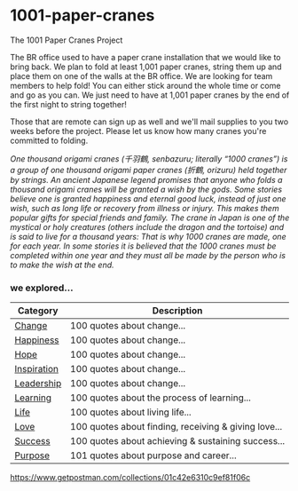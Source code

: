# 1001-paper-cranes

The 1001 Paper Cranes Project

The BR office used to have a paper crane installation that we would like to bring back. We plan to fold at least 1,001 paper cranes, string them up and place them on one of the walls at the BR office. We are looking for team members to help fold! You can either stick around the whole time or come and go as you can. We just need to have at 1,001 paper cranes by the end of the first night to string together!

Those that are remote can sign up as well and we'll mail supplies to you two weeks before the project. Please let us know how many cranes you're committed to folding.

_One thousand origami cranes (千羽鶴, senbazuru; literally “1000 cranes”) is a group of one thousand origami paper cranes (折鶴, orizuru) held together by strings. An ancient Japanese legend promises that anyone who folds a thousand origami cranes will be granted a wish by the gods. Some stories believe one is granted happiness and eternal good luck, instead of just one wish, such as long life or recovery from illness or injury. This makes them popular gifts for special friends and family. The crane in Japan is one of the mystical or holy creatures (others include the dragon and the tortoise) and is said to live for a thousand years: That is why 1000 cranes are made, one for each year. In some stories it is believed that the 1000 cranes must be completed within one year and they must all be made by the person who is to make the wish at the end._

###  we explored...
|Category|Description|
|---|---|
|[Change](https://bottlerocketstudios.com/)|100 quotes about change...|
|[Happiness](https://bottlerocketstudios.com/)|100 quotes about change...|
|[Hope](https://bottlerocketstudios.com/)|100 quotes about change...|
|[Inspiration](https://bottlerocketstudios.com/)|100 quotes about change...|
|[Leadership](https://bottlerocketstudios.com/)|100 quotes about change...|
|[Learning](https://bottlerocketstudios.com/)|100 quotes about the process of learning...|
|[Life](https://bottlerocketstudios.com/)|100 quotes about living life...|
|[Love](https://bottlerocketstudios.com/)|100 quotes about finding, receiving & giving love...|
|[Success](https://bottlerocketstudios.com/)|100 quotes about achieving & sustaining success...|
|[Purpose](https://bottlerocketstudios.com/)|101 quotes about purpose and career...|

https://www.getpostman.com/collections/01c42e6310c9ef81f06c

